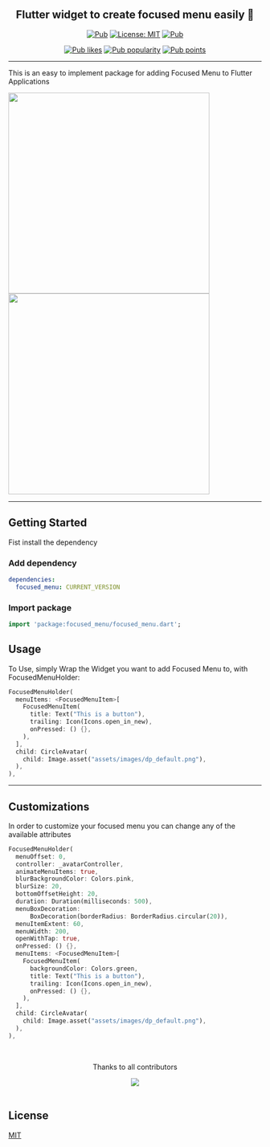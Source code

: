 <h2 align="center"> Flutter widget to create focused menu easily 🚀 </h2>

<p align="center">
  <a href="https://pub.dev/packages/focused_menu"><img src="https://img.shields.io/pub/v/focused_menu.svg" alt="Pub"></a>
  <a href="https://opensource.org/licenses/MIT"><img src="https://img.shields.io/badge/license-MIT-blue.svg" alt="License: MIT"></a>
  <a href="https://github.com/retroportalstudio/focused_menu"><img src="https://img.shields.io/github/stars/retroportalstudio/focused_menu?style=social" alt="Pub"></a>
</p>
<p align="center">
  <a href="https://pub.dev/packages/focused_menu/score"><img src="https://img.shields.io/pub/likes/focused_menu?logo=flutter" alt="Pub likes"></a>
  <a href="https://pub.dev/packages/focused_menu/score"><img src="https://img.shields.io/pub/popularity/focused_menu?logo=flutter" alt="Pub popularity"></a>
  <a href="https://pub.dev/packages/focused_menu/score"><img src="https://img.shields.io/pub/points/focused_menu?logo=flutter" alt="Pub points"></a>
</p>

---

This is an easy to implement package for adding Focused Menu to Flutter Applications


<p float="center">
  <img src="https://github.com/retroportalstudio/focused_menu/blob/master/example/repo_files/focused_menu.gif?raw=true" width="400" />
  <img src="https://github.com/retroportalstudio/focused_menu/blob/master/example/repo_files/using-controller.gif?raw=true" width="400" /> 
</p>

---

## Getting Started
Fist install the dependency

### Add dependency

```yaml
dependencies:
  focused_menu: CURRENT_VERSION
```

### Import package

```dart
import 'package:focused_menu/focused_menu.dart';
```
## Usage
To Use, simply Wrap the Widget you want to add Focused Menu to, with FocusedMenuHolder:
```dart
FocusedMenuHolder(
  menuItems: <FocusedMenuItem>[
    FocusedMenuItem(
      title: Text("This is a button"),
      trailing: Icon(Icons.open_in_new),
      onPressed: () {},
    ),
  ],
  child: CircleAvatar(
    child: Image.asset("assets/images/dp_default.png"),
  ),
),
```

---

## Customizations

In order to customize your focused menu you can change any of the available attributes

```dart
FocusedMenuHolder(
  menuOffset: 0,
  controller: _avatarController,
  animateMenuItems: true,
  blurBackgroundColor: Colors.pink,
  blurSize: 20,
  bottomOffsetHeight: 20,
  duration: Duration(milliseconds: 500),
  menuBoxDecoration:
      BoxDecoration(borderRadius: BorderRadius.circular(20)),
  menuItemExtent: 60,
  menuWidth: 200,
  openWithTap: true,
  onPressed: () {},
  menuItems: <FocusedMenuItem>[
    FocusedMenuItem(
      backgroundColor: Colors.green,
      title: Text("This is a button"),
      trailing: Icon(Icons.open_in_new),
      onPressed: () {},
    ),
  ],
  child: CircleAvatar(
    child: Image.asset("assets/images/dp_default.png"),
  ),
),
```

<br>
<div align="center" >
  <p>Thanks to all contributors</p>
  <a href="https://github.com/retroportalstudio/focused_menu/graphs/contributors">
    <img src="https://contrib.rocks/image?repo=retroportalstudio/focused_menu" />
  </a>
</div>
<br>


## License
[MIT](https://choosealicense.com/licenses/mit/)
